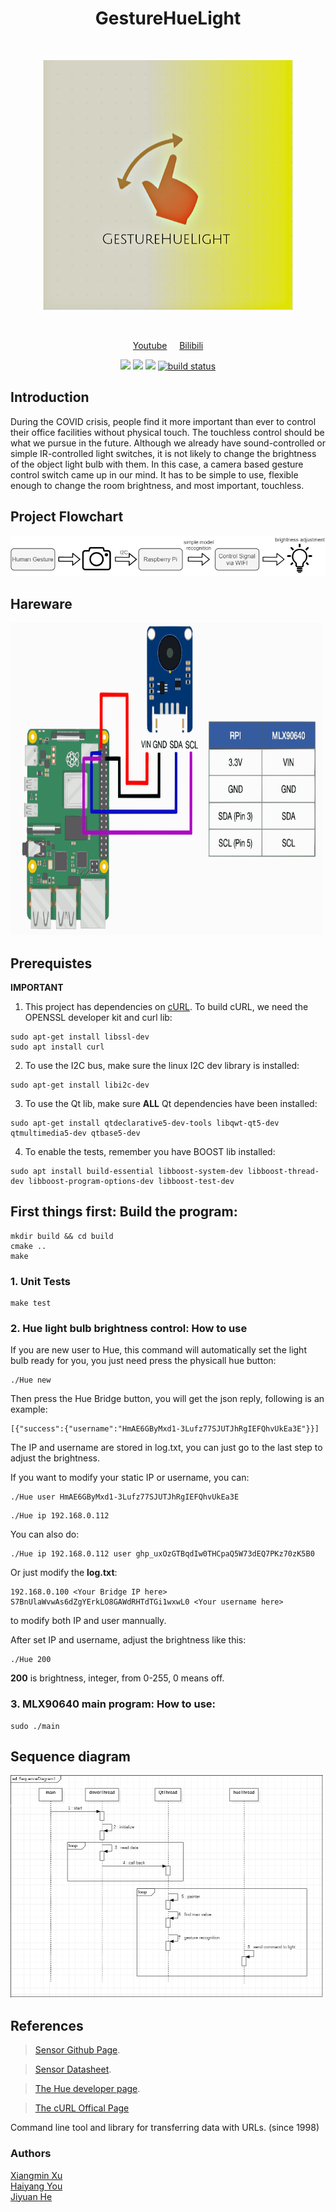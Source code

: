 <!-- PROJECT LOGO -->
<h1 align="center">GestureHueLight</h1>
<p align="center">
<br/>
<p align="center">
<img src="https://github.com/Maripoforest/GestureHueLight/blob/main/logo2.png" width="400" height="400">
  </p>
<br/>
<p align="center">
    <a href="https://youtu.be/0vhuDy584RA">Youtube</a>
    &nbsp;
    &nbsp;
    <a href="https://www.bilibili.com/video/BV1ja411v7GH?share_source=copy_web">Bilibili</a>
</p>
<p align="center">
    <a href="https://github.com/Maripoforest/GestureHueLight/graphs/contributors" alt="Contributors">
        <img src="https://img.shields.io/github/contributors/Maripoforest/GestureHueLight.svg" /></a>
    <a href="https://github.com/Maripoforest/GestureHueLight/issues" alt="Issues">
        <img src="https://img.shields.io/github/issues/Maripoforest/GestureHueLight.svg" /></a>
    <a href="https://github.com/Maripoforest/GestureHueLight/blob/main/LICENSE" alt="License">
        <img src="https://img.shields.io/github/license/Maripoforest/GestureHueLight.svg?color=red" /></a>
    <a href="https://github.com/Maripoforest/GestureHueLight/releases" alt="Tag">
        <img src="https://img.shields.io/github/v/release/Maripoforest/GestureHueLight.svg?color=pink" alt="build status"></a>
</p>

## Introduction
During the COVID crisis, people find it more important than ever to control their office facilities without physical touch. 
The touchless control should be what we pursue in the future. 
Although we already have sound-controlled or simple IR-controlled light switches, it is not likely to change the brightness of the object light bulb with them. 
In this case, a camera based gesture control switch came up in our mind. 
It has to be simple to use, flexible enough to change the room brightness, and most important, touchless.

## Project Flowchart
![](flowchart2.png)

## Hareware
<img src="https://github.com/Maripoforest/GestureHueLight/blob/20-license-haiyang/hardware.svg" width="500" height="500">

## Prerequistes
**IMPORTANT** 
1. This project has dependencies on [cURL](https://github.com/curl/curl.git). To build cURL, we need the OPENSSL developer kit and curl lib:
```
sudo apt-get install libssl-dev
sudo apt install curl
```

2. To use the I2C bus, make sure the linux I2C dev library is installed:
```
sudo apt-get install libi2c-dev
```

3. To use the Qt lib, make sure **ALL** Qt dependencies have been installed:
```
sudo apt-get install qtdeclarative5-dev-tools libqwt-qt5-dev qtmultimedia5-dev qtbase5-dev
```

4. To enable the tests, remember you have BOOST lib installed:
```
sudo apt install build-essential libboost-system-dev libboost-thread-dev libboost-program-options-dev libboost-test-dev
```

## First things first: Build the program:
```
mkdir build && cd build
cmake ..
make
```

### 1. Unit Tests
```
make test
```

### 2. Hue light bulb brightness control: How to use
If you are new user to Hue, this command will automatically set the light bulb ready for you, you just need press the physicall hue button:
```
./Hue new
```
Then press the Hue Bridge button, you will get the json reply, following is an example:
```
[{"success":{"username":"HmAE6GByMxd1-3Lufz77SJUTJhRgIEFQhvUkEa3E"}}]
```
The IP and username are stored in log.txt, you can just go to the last step to adjust the brightness.

If you want to modify your static IP or username, you can:
```
./Hue user HmAE6GByMxd1-3Lufz77SJUTJhRgIEFQhvUkEa3E
```
```
./Hue ip 192.168.0.112
```
You can also do:
```
./Hue ip 192.168.0.112 user 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
```
Or just modify the **log.txt**:
```
192.168.0.100 <Your Bridge IP here>
S7BnUlaWvwAs6dZgYErkLO8GAWdRHTdTGi1wxwL0 <Your username here>
```
to modify both IP and user mannually.

After set IP and username, adjust the brightness like this:
```
./Hue 200
```
**200** is brightness, integer, from 0-255, 0 means off.

### 3. MLX90640 main program: How to use:
```
sudo ./main
```

## Sequence diagram
<img src="https://github.com/Maripoforest/GestureHueLight/blob/main/sequence%20diagram%20for%20data%20transfer.png" width="500px">

## References
> [Sensor Github Page](https://github.com/melexis/mlx90640-library.git).

> [Sensor Datasheet](MLX90640-Datasheet-Melexis.pdf).

> [The Hue developer page](https://developers.meethue.com/).

> [The cURL Offical Page](https://https://curl.se/)

Command line tool and library for transferring data with URLs. (since 1998)

### Authors
 <a href="https://github.com/Maripoforest">Xiangmin Xu</a> <br/>
 <a href="https://github.com/rhythm232">Haiyang You</a> <br/>
 <a href="https://github.com/hjyyjh">Jiyuan He</a> <br/>


